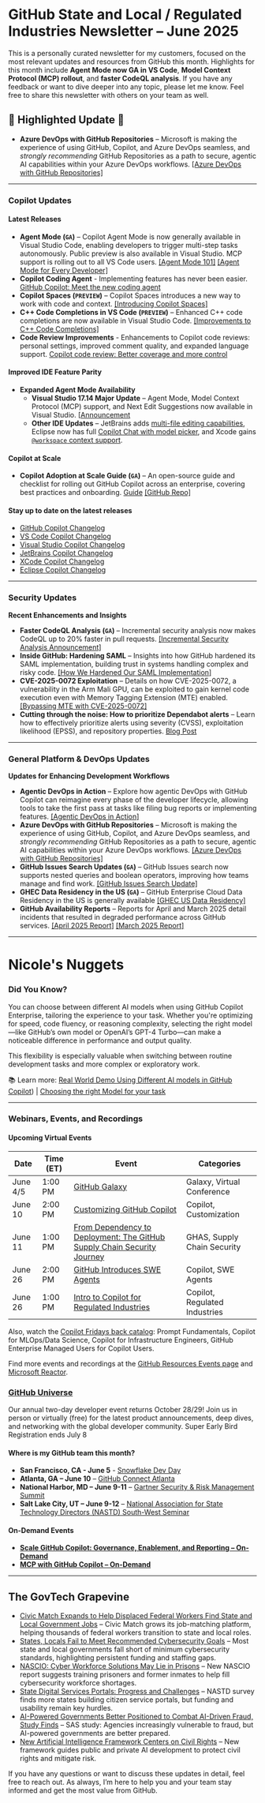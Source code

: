 # GitHub State and Local / Regulated Industries Newsletter – June 2025

This is a personally curated newsletter for my customers, focused on the most relevant updates and resources from GitHub this month. Highlights for this month include **Agent Mode now GA in VS Code**, **Model Context Protocol (MCP) rollout**, and **faster CodeQL analysis**. If you have any feedback or want to dive deeper into any topic, please let me know. Feel free to share this newsletter with others on your team as well.

## 🌟 Highlighted Update 🌟

* **Azure DevOps with GitHub Repositories** – Microsoft is making the experience of using GitHub, Copilot, and Azure DevOps seamless, and *strongly recommending* GitHub Repositories as a path to secure, agentic AI capabilities within your Azure DevOps workflows. [[Azure DevOps with GitHub Repositories]](https://devblogs.microsoft.com/microsoft-for-developers/azure-devops-with-github-repositories-your-path-to-agentic-ai/)

---

### Copilot Updates

#### Latest Releases
* **Agent Mode (`GA`)** – Copilot Agent Mode is now generally available in Visual Studio Code, enabling developers to trigger multi-step tasks autonomously. Public preview is also available in Visual Studio. MCP support is rolling out to all VS Code users. [[Agent Mode 101]](https://github.blog/2025-05-20-agent-mode-101-all-about-github-copilots-powerful-mode/) [[Agent Mode for Every Developer]](https://devblogs.microsoft.com/blog/agent-mode-for-every-developer)
* **Copilot Coding Agent** - Implementing features has never been easier. [GitHub Copilot: Meet the new coding agent](https://github.blog/news-insights/product-news/github-copilot-meet-the-new-coding-agent/)
* **Copilot Spaces (`PREVIEW`)** – Copilot Spaces introduces a new way to work with code and context. [[Introducing Copilot Spaces]](https://github.blog/changelog/2025-05-29-introducing-copilot-spaces-a-new-way-to-work-with-code-and-context)
* **C++ Code Completions in VS Code (`PREVIEW`)** – Enhanced C++ code completions are now available in Visual Studio Code. [[Improvements to C++ Code Completions]](https://github.blog/changelog/2025-05-29-improvements-to-c-code-completions-in-visual-studio-code)
*  **Code Review Improvements** - Enhancements to Copilot code reviews: personal settings, improved comment quality, and expanded language support. [Copilot code review: Better coverage and more control](https://github.blog/changelog/2025-05-28-copilot-code-review-better-coverage-and-more-control/)

#### Improved IDE Feature Parity
* **Expanded Agent Mode Availability**
    * **Visual Studio 17.14 Major Update** – Agent Mode, Model Context Protocol (MCP) support, and Next Edit Suggestions now available in Visual Studio. [[Announcement](https://devblogs.microsoft.com/visualstudio/visual-studio-2022-v17-14-is-now-generally-available/)
    * **Other IDE Updates** – JetBrains adds [multi-file editing capabilities](https://plugins.jetbrains.com/plugin/17718-github-copilot/versions/stable), Eclipse now has full [Copilot Chat with model picker](https://marketplace.eclipse.org/content/github-copilot#details), and Xcode gains [`@workspace` context support](https://github.com/github/CopilotForXcode/blob/main/ReleaseNotes.md).

#### Copilot at Scale
* **Copilot Adoption at Scale Guide (`GA`)** – An open-source guide and checklist for rolling out GitHub Copilot across an enterprise, covering best practices and onboarding. [Guide](https://samqbush.github.io/copilot-adoption/) [[GitHub Repo]](https://github.com/samqbush/copilot-adoption?tab=readme-ov-file)

#### Stay up to date on the latest releases
- [GitHub Copilot Changelog](https://github.blog/changelog/label/copilot/feed/)
- [VS Code Copilot Changelog](https://code.visualstudio.com/updates/#_github-copilot)
- [Visual Studio Copilot Changelog](https://learn.microsoft.com/en-us/visualstudio/releases/2022/release-notes#github-copilot)
- [JetBrains Copilot Changelog](https://plugins.jetbrains.com/plugin/17718-github-copilot/versions/stable)
- [XCode Copilot Changelog](https://github.com/github/CopilotForXcode/blob/main/ReleaseNotes.md)
- [Eclipse Copilot Changelog](https://marketplace.eclipse.org/content/github-copilot#details)

---

### Security Updates

**Recent Enhancements and Insights**
* **Faster CodeQL Analysis (`GA`)** – Incremental security analysis now makes CodeQL up to 20% faster in pull requests. [[Incremental Security Analysis Announcement]](https://github.blog/changelog/2025-05-28-incremental-security-analysis-makes-codeql-up-to-20-faster-in-pull-requests/)
* **Inside GitHub: Hardening SAML** – Insights into how GitHub hardened its SAML implementation, building trust in systems handling complex and risky code. [[How We Hardened Our SAML Implementation]](https://github.blog/2025-05-29-inside-github-how-we-hardened-our-saml-implementation/)
* **CVE-2025-0072 Exploitation** – Details on how CVE-2025-0072, a vulnerability in the Arm Mali GPU, can be exploited to gain kernel code execution even with Memory Tagging Extension (MTE) enabled. [[Bypassing MTE with CVE-2025-0072]](https://github.blog/2025-05-30-bypassing-mte-with-cve-2025-0072/)
* **Cutting through the noise: How to prioritize Dependabot alerts** – Learn how to effectively prioritize alerts using severity (CVSS), exploitation likelihood (EPSS), and repository properties. [Blog Post](https://github.blog/security/application-security/cutting-through-the-noise-how-to-prioritize-dependabot-alerts/)

---

### General Platform & DevOps Updates

**Updates for Enhancing Development Workflows**
* **Agentic DevOps in Action** – Explore how agentic DevOps with GitHub Copilot can reimagine every phase of the developer lifecycle, allowing tools to take the first pass at tasks like filing bug reports or implementing features. [[Agentic DevOps in Action]](https://devblogs.microsoft.com/microsoft-for-developers/agentic-devops-in-action-reimagining-every-phase-of-the-developer-lifecycle/)
* **Azure DevOps with GitHub Repositories** – Microsoft is making the experience of using GitHub, Copilot, and Azure DevOps seamless, and *strongly recommending* GitHub Repositories as a path to secure, agentic AI capabilities within your Azure DevOps workflows. [[Azure DevOps with GitHub Repositories]](https://devblogs.microsoft.com/microsoft-for-developers/azure-devops-with-github-repositories-your-path-to-agentic-ai/)
* **GitHub Issues Search Updates (`GA`)** – GitHub Issues search now supports nested queries and boolean operators, improving how teams manage and find work. [[GitHub Issues Search Update]](https://github.blog/2025-05-13-github-issues-search-now-supports-nested-queries-and-boolean-operators-heres-how-we-re-built-it/)
* **GHEC Data Residency in the US (`GA`)** – GitHub Enterprise Cloud Data Residency in the US is generally available [[GHEC US Data Residency]](https://github.blog/changelog/2025-05-12-github-enterprise-cloud-data-residency-in-the-us-is-generally-available/)
* **GitHub Availability Reports** – Reports for April and March 2025 detail incidents that resulted in degraded performance across GitHub services. [[April 2025 Report]](https://github.blog/2025-05-14-github-availability-report-april-2025/) [[March 2025 Report]](https://github.blog/2025-05-08-github-availability-report-march-2025/)

---

# Nicole's Nuggets

### Did You Know?
You can choose between different AI models when using GitHub Copilot Enterprise, tailoring the experience to your task. Whether you're optimizing for speed, code fluency, or reasoning complexity, selecting the right model—like GitHub’s own model or OpenAI’s GPT-4 Turbo—can make a noticeable difference in performance and output quality.

This flexibility is especially valuable when switching between routine development tasks and more complex or exploratory work.

📚 Learn more: [Real World Demo Using Different AI models in GitHub Copilot](https://github.blog/ai-and-ml/real%e2%80%91world-video-demo-using-different-ai-models-in-github-copilot/)) | [Choosing the right Model for your task](https://docs.github.com/en/copilot/using-github-copilot/ai-models/choosing-the-right-ai-model-for-your-task)

---

### Webinars, Events, and Recordings


#### Upcoming Virtual Events
| Date    | Time (ET)         | Event                                                                 | Categories                      |
|---------|-------------------|----------------------------------------------------------------------|----------------------------------|
| June 4/5| 1:00 PM           | [GitHub Galaxy](https://resources.github.com/events/galaxy2025/)      | Galaxy, Virtual Conference       |
| June 10 | 2:00 PM           | [Customizing GitHub Copilot](https://github.registration.goldcast.io/events/0eb5fd59-b6de-42ab-9343-50b1db10ceb2) | Copilot, Customization          |
| June 11 | 1:00 PM           | [From Dependency to Deployment: The GitHub Supply Chain Security Journey](https://developer.microsoft.com/en-us/reactor/events/25858/) | GHAS, Supply Chain Security     |
| June 26 | 2:00 PM           | [GitHub Introduces SWE Agents](https://github.registration.goldcast.io/events/bc418a6f-7962-4577-8da6-5972790a02f5) | Copilot, SWE Agents             |
| June 26 | 1:00 PM           | [Intro to Copilot for Regulated Industries](https://github.registration.goldcast.io/series/3a88cc18-a513-4be4-bac7-da882603406a) | Copilot, Regulated Industries   |

Also, watch the [Copilot Fridays back catalog](https://resources.github.com/copilot-fridays-english-on-demand/): Prompt Fundamentals, Copilot for MLOps/Data Science, Copilot for Infrastructure Engineers, GitHub Enterprise Managed Users for Copilot Users.

Find more events and recordings at the [GitHub Resources Events page](https://resources.github.com/events/) and [Microsoft Reactor](https://developer.microsoft.com/en-us/reactor/?search=github&regions=North+America&page=1).


### [GitHub Universe](https://githubuniverse.com/)
Our annual two-day developer event returns October 28/29! Join us in person or virtually (free) for the latest product announcements, deep dives, and networking with the global developer community. Super Early Bird Registration ends July 8

#### Where is my GitHub team this month?
* **San Francisco, CA - June 5** - [Snowflake Dev Day](https://resources.github.com/events/snowflake-devday/)
* **Atlanta, GA – June 10** – [GitHub Connect Atlanta](https://github.registration.goldcast.io/events/230c771c-4e08-43f8-a21e-f53cbdf2a052)
* **National Harbor, MD – June 9-11** – [Gartner Security & Risk Management Summit](https://www.gartner.com/en/conferences/na/security-risk-management-us)
* **Salt Lake City, UT – June 9-12** – [National Association for State Technology Directors (NASTD) South-West Seminar](https://www.eventsquid.com/event.cfm?id=28162)

#### On-Demand Events
* **[Scale GitHub Copilot: Governance, Enablement, and Reporting – On-Demand](https://github.ondemand.goldcast.io/on-demand/014b7829-28a2-4c62-bf18-ccd2a16c440e)**
* **[MCP with GitHub Copilot – On-Demand](https://github.ondemand.goldcast.io/on-demand/bb52e8a7-4c49-4417-aa99-ac958098dd65)**

---

## The GovTech Grapevine

* [Civic Match Expands to Help Displaced Federal Workers Find State and Local Government Jobs](https://statescoop.com/civic-match-state-local-government-jobs-expands/) – Civic Match grows its job-matching platform, helping thousands of federal workers transition to state and local roles.
* [States, Locals Fail to Meet Recommended Cybersecurity Goals](https://www.govtech.com/security/states-locals-fail-to-meet-recommended-cybersecurity-goals) – Most state and local governments fall short of minimum cybersecurity standards, highlighting persistent funding and staffing gaps.
* [NASCIO: Cyber Workforce Solutions May Lie in Prisons](https://statescoop.com/nascio-cyber-workforce-prisons-2025/) – New NASCIO report suggests training prisoners and former inmates to help fill cybersecurity workforce shortages.
* [State Digital Services Portals: Progress and Challenges](https://statescoop.com/state-digital-services-portals-nastd-survey-2025/) – NASTD survey finds more states building citizen service portals, but funding and usability remain key hurdles.
* [AI-Powered Governments Better Positioned to Combat AI-Driven Fraud, Study Finds](https://statescoop.com/ai-powered-governments-better-positioned-to-combat-ai-driven-fraud-study-finds/) – SAS study: Agencies increasingly vulnerable to fraud, but AI-powered governments are better prepared.
* [New Artificial Intelligence Framework Centers on Civil Rights](https://www.govtech.com/artificial-intelligence/new-artificial-intelligence-framework-centers-on-civil-rights) – New framework guides public and private AI development to protect civil rights and mitigate risk.

If you have any questions or want to discuss these updates in detail, feel free to reach out. As always, I’m here to help you and your team stay informed and get the most value from GitHub.
